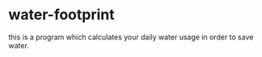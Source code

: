 # water-footprint
this is a program which calculates your daily water usage in order to save water.
